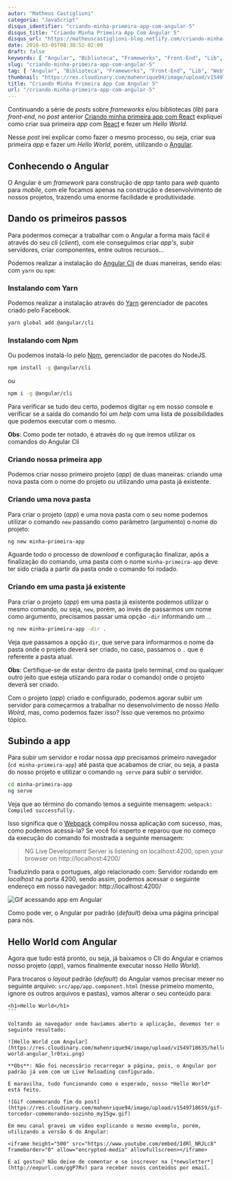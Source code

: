 ```yaml
---
autor: "Matheus Castiglioni"
categoria: "JavaScript"
disqus_identifier: "criando-minha-primeira-app-com-angular-5"
disqus_title: "Criando Minha Primeira App Com Angular 5"
disqus_url: "https://matheuscastiglioni-blog.netlify.com/criando-minha-primeira-app-com-angular-5"
date: 2018-03-05T08:30:52-02:00
draft: false
keywords: [ "Angular", "Biblioteca", "Frameworks", "Front-End", "Lib", "Web" ]
slug: "criando-minha-primeira-app-com-angular-5"
tag: [ "Angular", "Biblioteca", "Frameworks", "Front-End", "Lib", "Web" ]
thumbnail: "https://res.cloudinary.com/mahenrique94/image/upload/v1549718562/criando-minha-primeira-app-com-angular-5_ynooqu.jpg"
title: "Criando Minha Primeira App Com Angular 5"
url: "/criando-minha-primeira-app-com-angular-5"
---
```


Continuando a série de *posts* sobre *frameworks* e/ou bibliotecas (*lib*) para *front-end*, no *post* anterior [Criando minha primeira app com React](http://blog.matheuscastiglioni.com.br/criando-minha-primeira-app-com-react) expliquei como criar sua primeira *app* com [React](https://reactjs.org/) e fezer um *Hello World*.

Nesse *post* irei explicar como fazer o mesmo processo, ou seja, criar sua primeira *app* e fazer um *Hello World*, porém, utilizando o [Angular](https://angular.io/).

## Conhecendo o Angular

O Angular é um *framework* para construção de *app* tanto para *web* quanto para *mobile*, com ele focamos apenas na construção e desenvolvimento de nossos projetos, trazendo uma enorme facilidade e produtividade.

## Dando os primeiros passos

Para podermos começar a trabalhar com o Angular a forma mais fácil é através do seu *cli* (*client*), com ele conseguímos criar *app's*, subir servidores, criar componentes, entre outros recursos...

Podemos realizar a instalação do [Angular Cli](https://cli.angular.io/) de duas maneiras, sendo elas: com `yarn` ou `npm`:

### Instalando com Yarn

Podemos realizar a instalação através do [Yarn](https://yarnpkg.com/pt-BR/) gerenciador de pacotes criado pelo Facebook.

```bash
yarn global add @angular/cli
```

### Instalando com Npm

Ou podemos instalá-lo pelo [Npm](https://www.npmjs.com/), gerenciador de pacotes do NodeJS.

```bash
npm install -g @angular/cli
```

ou

```bash
npm i -g @angular/cli
```

Para verificar se tudo deu certo, podemos digitar `ng` em nosso console e verificar se a saída do comando foi um *help* com uma lista de possibilidades que podemos executar com o mesmo.

<script src="https://asciinema.org/a/Jo8FC4xJ9eE5ieFd3zrf17Rq2.js" id="asciicast-Jo8FC4xJ9eE5ieFd3zrf17Rq2" async></script>

**Obs**: Como pode ter notado, é através do `ng` que iremos utilizar os comandos do Angular Cli

### Criando nossa primeira app

Podemos criar nosso primeiro projeto (*app*) de duas maneiras: criando uma nova pasta com o nome do projeto ou utilizando uma pasta já existente.

### Criando uma nova pasta

Para criar o projeto (*app*) e uma nova pasta com o seu nome podemos utilizar o comando `new` passando como parâmetro (argumento) o nome do projeto:

```bash
ng new minha-primeira-app
```

Aguarde todo o processo de *download* e configuração finalizar, após a finalização do comando, uma pasta com o nome `minha-primeira-app` deve ter sido criada a partir da pasta onde o comando foi rodado.

### Criando em uma pasta já existente

Para criar o projeto (*app*) em uma pasta já existente podemos utilizar o mesmo comando, ou seja, `new`, porém, ao invés de passarmos um nome como argumento, precisamos passar uma opção `-dir`  informando um `.`.

```bash
ng new minha-primeira-app -dir .
```

Veja que passamos a opção `dir`, que serve para informarmos o nome da pasta onde o projeto deverá ser criado, no caso, passamos o `.` que é referente a pasta atual.

**Obs**: Certifique-se de estar dentro da pasta (pelo terminal, cmd ou qualquer outro jeito que esteja utiizando para rodar o comando)  onde o projeto deverá ser criado.

Com o projeto (*app*) criado e configurado, podemos agorar subir um servidor para começarmos a trabalhar no desenvolvimento de nosso *Hello Wolrd*, mas, como podemos fazer isso? Isso que veremos no próximo tópico.

## Subindo a app

Para subir um servidor e rodar nossa *app* precisamos primeiro navegador (`cd minha-primeira-app`) até pasta que acabamos de criar, ou seja, a pasta do nosso projeto e utilizar o comando `ng serve` para subir o servidor.

```bash
cd minha-primeira-app
ng serve
```

<script src="https://asciinema.org/a/SZj8kDsOLn4jJXFYakmTx4alu.js" id="asciicast-SZj8kDsOLn4jJXFYakmTx4alu" async></script>

Veja que ao término do comando temos a seguinte mensagem: `webpack: Compiled successfully.`

Isso significa que o [Webpack](https://webpack.github.io/) compilou nossa aplicação com sucesso, mas, como podemos acessá-la? Se você foi esperto e reparou que no começo da execução do comando foi mostrada a seguinte mensagem:

> NG Live Development Server is listening on localhost:4200, open your browser on http://localhost:4200/

Traduzindo para o portugues, algo relacionado com: Servidor rodando em *localhost* na porta 4200, sendo assim, podemos acessar o seguinte endereço em nosso navegador: http://localhost:4200/

![Gif acessando app em Angular](https://res.cloudinary.com/mahenrique94/image/upload/v1549718612/acessando-app-angular_sujj2t.gif)

Como pode ver, o Angular por padrão (*default*) deixa uma página principal para nós.

## Hello World com Angular

Agora que tudo está pronto, ou seja, já baixamos o Cli do Angular e criamos nosso projeto (*app*), vamos finalmente executar nosso *Hello World*).

Para trocaros o *layout* padrão (*default*) do Angular vamos precisar mexer no seguinte arquivo: `src/app/app.component.html` (nesse primeiro momento, ignore os outros arquivos e pastas), vamos alterar o seu conteúdo para:

````markup
<h1>Hello World</h1>
```

Voltando ao navegador onde havíamos aberto a aplicação, devemos ter o seguinte resultado:

![Hello World com Angular](https://res.cloudinary.com/mahenrique94/image/upload/v1549718635/hello-world-angular_lr0txi.png)

**Obs**: Não foi necessário recarregar a página, pois, o Angular por padrão já vem com um Live Reloading configurado.

E maravilha, tudo funcionando como o esperado, nosso *Hello World* está feito.

![Gif comemorando fim do post](https://res.cloudinary.com/mahenrique94/image/upload/v1549718659/gif-torcedor-comemorando-sozinho_my15gw.gif)

Em meu canal gravei um vídeo explicando o mesmo exemplo, porém, utilizando a versão 6 do Angular:

<iframe height="500" src="https://www.youtube.com/embed/IdRl_NRJLc8" frameborder="0" allow="encrypted-media" allowfullscreen></iframe>

E aí gostou? Não deixe de comentar e se inscrever na [*newsletter*](http://eepurl.com/ggP7Rv) para receber novos conteúdos por email.
